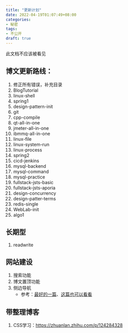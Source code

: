 ```yaml
---
title: "更新计划"
date: 2022-04-19T01:07:49+08:00
categories:
- 秘密
tags:
- 不公开
draft: true
---
```

此文档不应该被看见
<!--more-->
## 博文更新路线：
1. 修正所有错误，补充目录
1. BlogTutorial
1. linux-shell
1. spring1
1. design-pattern-init
1. git
1. cpp-compile
1. qt-all-in-one
1. jmeter-all-in-one
1. ibmmq-all-in-one
1. linux-file
1. linux-system-run
1. linux-process
1. spring2
1. cicd-jenkins
1. mysql-backend
1. mysql-command
1. mysql-practice
1. fullstack-jsts-basic
1. fullstack-jsts-aporia
1. design-concurrency
1. design-patter-terms
1. redis-single
1. WebLab-init
1. algo1

## 长期型
1. readwrite

## 网站建设
1. 搜索功能
2. 博文置顶功能
3. 侧边导航
    - 参考：[最好的一篇](https://www.bram.us/2020/01/10/smooth-scrolling-sticky-scrollspy-navigation/)、[这篇也可以看看](https://orianna-zzo.github.io/sci-tech/)

## 带整理博客
1. CSS学习：https://zhuanlan.zhihu.com/p/124284328
